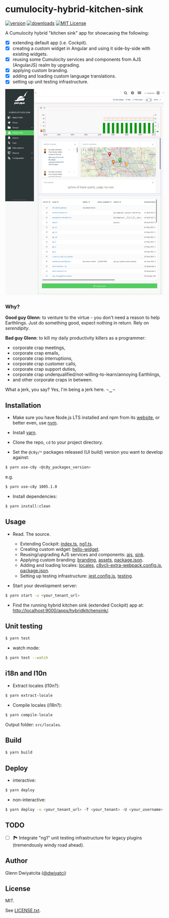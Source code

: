 # cumulocity-hybrid-kitchen-sink

[![version](https://img.shields.io/npm/v/cumulocity-hybrid-kitchen-sink.svg)](https://www.npmjs.com/package/cumulocity-hybrid-kitchen-sink)
[![downloads](https://img.shields.io/npm/dt/cumulocity-hybrid-kitchen-sink.svg)](http://npm-stat.com/charts.html?package=cumulocity-hybrid-kitchen-sink)
[![MIT License](https://img.shields.io/github/license/mashape/apistatus.svg)](https://raw.githubusercontent.com/dwiyatci/cumulocity-hybrid-kitchen-sink/master/LICENSE.txt)

A Cumulocity hybrid "kitchen sink" app for showcasing the following:

- [x] extending default app (i.e. Cockpit).
- [x] creating a custom widget in Angular and using it side-by-side with existing widgets.
- [x] reusing some Cumulocity services and components from AJS (AngularJS) realm by upgrading.
- [x] applying custom branding.
- [x] adding and loading custom language translations.
- [x] setting up unit testing infrastructure.

![Screenshot](localhost_9000_apps_hybridkitchensink_.png)

### Why?

**Good guy Glenn**: to venture to the virtue - you don't need a reason to help Earthlings. Just do something good, expect nothing in return. Rely on _serendipity_.

**Bad guy Glenn**: to kill my daily productivity killers as a programmer:

- corporate crap meetings,
- corporate crap emails,
- corporate crap interruptions,
- corporate crap customer calls,
- corporate crap support duties,
- corporate crap underqualified/not-willing-to-learn/annoying Earthlings,
- and other corporate craps in between.

What a jerk, you say? Yes, I'm being a jerk here. ¬‿¬

## Installation

- Make sure you have Node.js LTS installed and npm from its [website](https://nodejs.org), or better even, use [nvm](https://github.com/creationix/nvm).

- Install [yarn](https://yarnpkg.com/en/docs/install).

- Clone the repo, `cd` to your project directory.

- Set the `@c8y/*` packages released (UI build) version you want to develop against:

```bash
$ yarn use-c8y <@c8y_packages_version>
```

e.g.

```bash
$ yarn use-c8y 1005.1.0
```

- Install dependencies:

```bash
$ yarn install:clean
```

## Usage

- Read. The source.

  - Extending Cockpit: [index.ts](src/index.ts), [ng1.ts](src/ng1.ts).
  - Creating custom widget: [hello-widget](src/app/hello-widget).
  - Reusing/upgrading AJS services and components: [ajs](src/app/ajs), [sink](src/sink).
  - Applying custom branding: [branding](src/branding), [assets](src/assets), [package.json](src/package.json).
  - Adding and loading locales: [locales](src/locales), [c8ycli-extra-webpack.config.js](c8ycli-extra-webpack.config.js), [package.json](src/package.json).
  - Setting up testing infrastructure: [jest.config.js](jest.config.js), [testing](src/testing).

- Start your development server:

```bash
$ yarn start -u <your_tenant_url>
```

- Find the running hybrid kitchen sink (extended Cockpit) app at: <http://localhost:9000/apps/hybridkitchensink/>.

## Unit testing

```bash
$ yarn test
```

- watch mode:

```bash
$ yarn test --watch
```

## i18n and l10n

- Extract locales (l10n?):

```bash
$ yarn extract-locale
```

- Compile locales (i18n?):

```bash
$ yarn compile-locale
```

Output folder: `src/locales`.

## Build

```bash
$ yarn build
```

## Deploy

- interactive:

```bash
$ yarn deploy
```

- non-interactive:

```bash
$ yarn deploy -u <your_tenant_url> -T <your_tenant> -U <your_username> -P <your_username_password>
```

## TODO

- [ ] 🏞️ Integrate "ng1" unit testing infrastructure for legacy plugins (tremendously windy road ahead).

## Author

Glenn Dwiyatcita ([@dwiyatci](http://tiny.cc/dwiyatci))

## License

MIT.

See [LICENSE.txt](LICENSE.txt).
